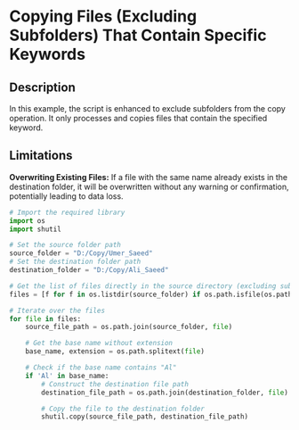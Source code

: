 # Copying Files (Excluding Subfolders) That Contain Specific Keywords

## Description

In this example, the script is enhanced to exclude subfolders from the copy operation. It only processes and copies files that contain the specified keyword.

## Limitations

**Overwriting Existing Files:** If a file with the same name already exists in the destination folder, it will be overwritten without any warning or confirmation, potentially leading to data loss.


```python
# Import the required library
import os
import shutil

# Set the source folder path
source_folder = "D:/Copy/Umer_Saeed"
# Set the destination folder path
destination_folder = "D:/Copy/Ali_Saeed"

# Get the list of files directly in the source directory (excluding subdirectories)
files = [f for f in os.listdir(source_folder) if os.path.isfile(os.path.join(source_folder, f))]

# Iterate over the files
for file in files:
    source_file_path = os.path.join(source_folder, file)

    # Get the base name without extension
    base_name, extension = os.path.splitext(file)

    # Check if the base name contains "Al"
    if 'Al' in base_name:
        # Construct the destination file path
        destination_file_path = os.path.join(destination_folder, file)

        # Copy the file to the destination folder
        shutil.copy(source_file_path, destination_file_path)
```
